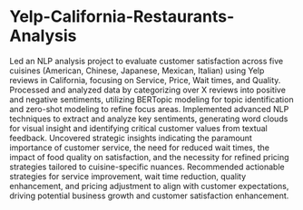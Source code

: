 # Yelp-California-Restaurants-Analysis
Led an NLP analysis project to evaluate customer satisfaction across five cuisines (American, Chinese, Japanese, Mexican, Italian) using Yelp reviews in California, focusing on Service, Price, Wait times, and Quality.
Processed and analyzed data by categorizing over X reviews into positive and negative sentiments, utilizing BERTopic modeling for topic identification and zero-shot modeling to refine focus areas.
Implemented advanced NLP techniques to extract and analyze key sentiments, generating word clouds for visual insight and identifying critical customer values from textual feedback.
Uncovered strategic insights indicating the paramount importance of customer service, the need for reduced wait times, the impact of food quality on satisfaction, and the necessity for refined pricing strategies tailored to cuisine-specific nuances.
Recommended actionable strategies for service improvement, wait time reduction, quality enhancement, and pricing adjustment to align with customer expectations, driving potential business growth and customer satisfaction enhancement.
